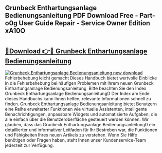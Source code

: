 ## Grunbeck Enthartungsanlage Bedienungsanleitung PDF Download Free - Part-o0g User Guide Repair - Service Owner Edition xA10O

# <h2><a href="http://df2iv6.blite.top/?on=Grunbeck+Enthartungsanlage+Bedienungsanleitung">🔗Download 👉🔴 Grunbeck Enthartungsanlage Bedienungsanleitung</a></h2>

[![Grunbeck Enthartungsanlage Bedienungsanleitung new download](https://i.imgur.com/lujVjoI.png)](http://df2iv6.blite.top/?on=Grunbeck+Enthartungsanlage+Bedienungsanleitung)
Fehlerbehebung leicht gemacht Dieses Handbuch bietet wertvolle Einblicke in die Fehlerbehebung bei häufigen Problemen mit Ihrem neuen Grunbeck Enthartungsanlage Bedienungsanleitung. Bitte beachten Sie den Index Grunbeck Enthartungsanlage BedienungsanleitungD Der Index am Ende dieses Handbuchs kann Ihnen helfen, relevante Informationen schnell zu finden. Grunbeck Enthartungsanlage Bedienungsanleitung bietet Benutzern eine Reihe erweiterter Funktionen wie virtuelle Assistenten, intelligente Benachrichtigungen, anpassbare Widgets und automatisierte Aufgaben, die alle einfach über die Benutzeroberfläche gesteuert werden können. Wir glauben, dass das Grunbeck Enthartungsanlage BedienungsanleitungD ein detaillierter und informativer Leitfaden für Ihr Bestreben war, die Funktionen und Fähigkeiten Ihres neuen Artikels zu verstehen. Wenn Sie Hilfe benötigen oder Fragen haben, steht Ihnen unser Kundenservice-Team jederzeit zur Verfügung.
